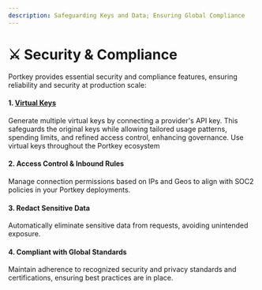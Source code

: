 ```yaml
---
description: Safeguarding Keys and Data; Ensuring Global Compliance
---
```


# ⚔ Security & Compliance

Portkey provides essential security and compliance features, ensuring reliability and security at production scale:

#### 1. [Virtual Keys](virtual-keys.md)

Generate multiple virtual keys by connecting a provider's API key. This safeguards the original keys while allowing tailored usage patterns, spending limits, and refined access control, enhancing governance. Use virtual keys throughout the Portkey ecosystem

#### 2. Access Control & Inbound Rules

Manage connection permissions based on IPs and Geos to align with SOC2 policies in your Portkey deployments.

#### 3. Redact Sensitive Data

Automatically eliminate sensitive data from requests, avoiding unintended exposure.

#### 4. Compliant with Global Standards

Maintain adherence to recognized security and privacy standards and certifications, ensuring best practices are in place.
